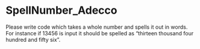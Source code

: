 # SpellNumber_Adecco
Please write code which takes a whole number and spells it out in words. For instance if 13456 is input it should be spelled as “thirteen thousand four hundred and fifty six”.
